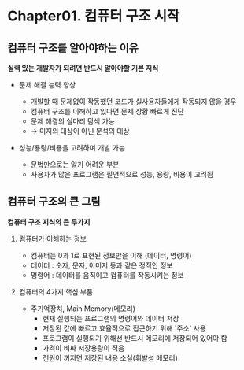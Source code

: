 # Chapter01. 컴퓨터 구조 시작


## 컴퓨터 구조를 알아야하는 이유
  <b>실력 있는 개발자가 되려면 반드시 알아야할 기본 지식</b>

* 문제 해결 능력 향상
  * 개발할 때 문제없이 작동했던 코드가 실사용자들에게 작동되지 않을 경우
  * 컴퓨터 구조를 이해하고 있다면 문제 상황 빠르게 진단
  * 문제 해결의 실마리 탐색 가능
  * &rarr; 미지의 대상이 아닌 분석의 대상

    
* 성능/용량/비용을 고려하며 개발 가능
  * 문법만으로는 알기 어려운 부분
  * 사용자가 많은 프로그램은 필연적으로 성능, 용량, 비용이 고려됨


## 컴퓨터 구조의 큰 그림
  <b>컴퓨터 구조 지식의 큰 두가지</b>

  1. 컴퓨터가 이해하는 정보
     * 컴퓨터는 0과 1로 표현된 정보만을 이해 (데이터, 명령어)
     * 데이터 : 숫자, 문자, 이미지 등과 같은 정적인 정보
     * 명령어 : 데이터를 움직이고 컴퓨터를 작동시키는 정보

     
  2. 컴퓨터의 4가지 핵심 부품
     * 주기억장치, Main Memory(메모리)
       * 현재 실행되는 프로그램의 명령어와 데이터 저장
       * 저장된 값에 빠르고 효율적으로 접근하기 위해 '주소' 사용
       * 프로그램이 실행되기 위해선 반드시 메모리에 저장되어 있어야 함
       * 가격이 비싸 저장용량이 적음
       * 전원이 꺼지면 저장된 내용 소실(휘발성 메모리)
